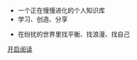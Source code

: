 
<!-- ![logo](https://cdn.jsdelivr.net/gh/justacoder99/r2coding@master/img/r2coding_logo_cover.7hb2s8l3eqk0.png) -->
<!-- # 可可的知识库 -->
- 一个正在慢慢进化的个人知识库
- 学习、创造、分享
<!-- - 记录生活的美好 -->
- 在纷扰的世界里找平衡、找浪漫、找自己

<!-- - 本站取名为 **r2coding**，即 **Road To Coding**，意为编程自学之路，是自学编程以来所用资源和分享内容的大聚合。旨在为编程自学者提供一系列清晰的学习路线、靠谱的资源、高效的工具、和务实的文章，方便自己也方便他人。**网站内容会持续保持更新，欢迎收藏品鉴！** -->

<!-- ## 记住，一定要善用 `Ctrl+F` 哦！ -->

<!-- [**联系作者**](https://github.com/) -->
[开启阅读](README.md)

